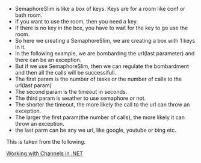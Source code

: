 

- SemaphoreSlim is like a box of keys. Keys are for a room like conf or bath room. 
- If you want to use the room, then you need a key.
- If there is no key in the box, you have to wait for the key to go use the room. 
- So here we creating a SemaphoreSlim, we are creating a box with 1 keys in it.
- In the following example, we are bombarding the url(last parameter) and there can be an exception.
- But if we use SemaphoreSlim, then we can regulate the bombardment and then all the calls will be successifull.
- The first param is the number of tasks or the number of calls to the url(last param)
- The second param is the timeout in seconds.
- The third param is weather to use semaphore or not. 
- The shorter the timeout, the more likely the call to the url can throw an exception.
- The larger the first param(the number of calls), the more likely it can throw an exception.
- the last parm can be any we url, like google, youtube or bing etc. 


This is taken from the following.

[Working with Channels in .NET](https://www.youtube.com/watch?v=gT06qvQLtJ0)


